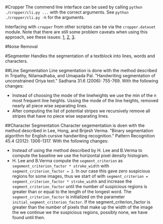 #Cropper
The commend line interface can be used by calling ``python ./cropper/cli.py ...`` with the correct arguments. See ``python ./cropper/cli.py -h`` for the arguments. 

Interfacing with ``cropper`` from other scriptss can be via the ``cropper.dataset`` module. Note that there are still some problem caveats when using this approach, see these issues: 
[1](https://github.com/Twinblade/HandwritingRecognition/issues/1),
[2](https://github.com/Twinblade/HandwritingRecognition/issues/2),
[3](https://github.com/Twinblade/HandwritingRecognition/issues/3).

#Noise Removal

#Segmenter
Handles the segmentation of a textblock into lines, words and characters. 
	
##Line Segmentation
Line segmentation is done with the method described in Tripathy, Nilamadhaba, and Umapada Pal. "Handwriting segmentation of unconstrained Oriya text." Sadhana 31.6 (2006): 755-769. With the following changes:

* Instead of choosing the mode of the lineheights we use the min of the n most frequent line heights. Ussing the mode of the line heights, removed nearly all piece wise separating lines.
* After computing the list of potential stripes we recursively remove all stripes that have no piece wise separating lines.

##Character Segmentation
Character segementation is doen with the method described in Lee, Hong, and Brijesh Verma. "Binary segmentation algorithm for English cursive handwriting recognition." Pattern Recognition 45.4 (2012): 1306-1317. With the following changes:

* Instead of using the method described by H. Lee and B.Verma to compute the baseline we use the horizontal pixel density histogram. 
* H. Lee and B.Verma compute the `segment_criterion` as `segement_criterion_factor * stroke_width` with `segment_criterion_factor = 2`. In our case this gave zero suspicious regions for some images, thus we start of with `segment_criterion = segment_criterion_factor * stroke_width` and increase the `segment_criterion_factor` until the number of suspicious regions is greater than or equal to the length of the longest word. The `segment_criterion_factor` is initialized on the parameter `initial_segment_criterion_factor`. If the segment_criterion_factor is greater than the number of pixels that make up the width of the image the we continue we the suspicious regions, possibly none, we have found until then. 